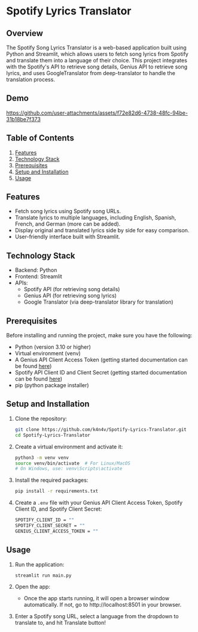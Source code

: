 # Spotify Lyrics Translator

## Overview
The Spotify Song Lyrics Translator is a web-based application built using Python and Streamlit, which allows users to fetch song lyrics from Spotify and translate them into a language of their choice. This project integrates with the Spotify's API to retrieve song details, Genius API to retrieve song lyrics, and uses GoogleTranslator from deep-translator to handle the translation process.

## Demo
https://github.com/user-attachments/assets/f72e82d6-4738-48fc-94be-31b18be7f373

## Table of Contents
1. [Features](#features)
2. [Technology Stack](#Technology-Stack)
3. [Prerequisites](#Prerequisites)
4. [Setup and Installation](#Setup-and-Installation)
5. [Usage](#Usage)

## Features
- Fetch song lyrics using Spotify song URLs.
- Translate lyrics to multiple languages, including English, Spanish, French, and German (more can be added).
- Display original and translated lyrics side by side for easy comparison.
- User-friendly interface built with Streamlit.

## Technology Stack
- Backend: Python
- Frontend: Streamlit
- APIs:
    - Spotify API (for retrieving song details)
    - Genius API (for retrieving song lyrics)
    - Google Translator (via deep-translator library for translation)

## Prerequisites
Before installing and running the project, make sure you have the following:
- Python (version 3.10 or higher)
- Virtual environment (venv)
- A Genius API Client Access Token (getting started documentation can be found [here](https://docs.genius.com/#/getting-started-h1))
- Spotify API Client ID and Client Secret (getting started documentation can be found [here](https://developer.spotify.com/documentation/web-api))
- pip (python package installer)

## Setup and Installation
1. Clone the repository:
    ```bash
    git clone https://github.com/k4n4v/Spotify-Lyrics-Translator.git
    cd Spotify-Lyrics-Translator
    ```

2. Create a virtual environment and activate it:
    ```bash
    python3 -m venv venv
    source venv/bin/activate  # For Linux/MacOS
    # On Windows, use: venv\Scripts\activate
    ```

3. Install the required packages:
    ```bash
    pip install -r requirements.txt
    ```

4. Create a `.env` file with your Genius API Client Access Token, Spotify Client ID, and Spotify Client Secret:
    ```bash
    SPOTIFY_CLIENT_ID = ""
    SPOTIFY_CLIENT_SECRET = ""
    GENIUS_CLIENT_ACCESS_TOKEN = ""
    ```

## Usage
1. Run the application:
    ```bash
    streamlit run main.py
    ```

2. Open the app:
    - Once the app starts running, it will open a browser window automatically. If not, go to http://localhost:8501 in your browser.

3. Enter a Spotify song URL, select a language from the dropdown to translate to, and hit Translate button!
